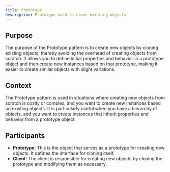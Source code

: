 ```yaml
---
title: Prototype
description: Prototype used to clone existing objects
---
```


## Purpose

The purpose of the Prototype pattern is to create new objects by cloning existing objects, thereby avoiding the overhead of creating objects from scratch. It allows you to define initial properties and behavior in a prototype object and then create new instances based on that prototype, making it easier to create similar objects with slight variations.

## Context

The Prototype pattern is used in situations where creating new objects from scratch is costly or complex, and you want to create new instances based on existing objects. It is particularly useful when you have a hierarchy of objects, and you want to create instances that inherit properties and behavior from a prototype object.

## Participants

- **Prototype**: This is the object that serves as a prototype for creating new objects. It defines the interface for cloning itself.
- **Client**: The client is responsible for creating new objects by cloning the prototype and modifying them as necessary.
